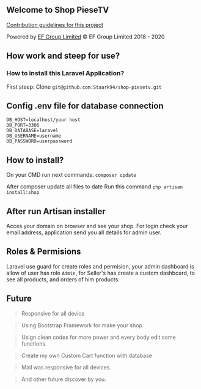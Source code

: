 ## Welcome to Shop PieseTV
[Contribution guidelines for this project](docs/CONTRIBUTING.md)

Powered by [EF Group Limited](www.procms.ro) © EF Group Limited 2018 - 2020

## How work and steep for use? 
### How to install this Laravel Application?
First steep:
Clone `git@github.com:Staark94/shop-piesetv.git`

## Config .env file for database connection
```
DB_HOST=localhost/your host
DB_PORT=3306
DB_DATABASE=laravel
DB_USERNAME=username
DB_PASSWORD=userpassword
```

## How to install?
On your CMD run next commands:
`composer update`

After composer update all files to date
Run this command
`php artisan install:shop`

## After run Artisan installer
Acces your domain on browser and see your shop.
For login check your email address, application send you all details for admin user.

## Roles & Permisions
Laravel use guard for create roles and permision, your admin dashboard is allow of user has role `Admin`, for Seller's has create a custom dashboard, to see all products, and orders of him products.

## Future
> Responsive for all device

> Using Bootstrap Framework for make your shop.

> Usign clean codes for more power and every body edit some functions.

> Create my own Custom Cart function with database

> Mail was responsive for all devices.

> And other future discover by you.
